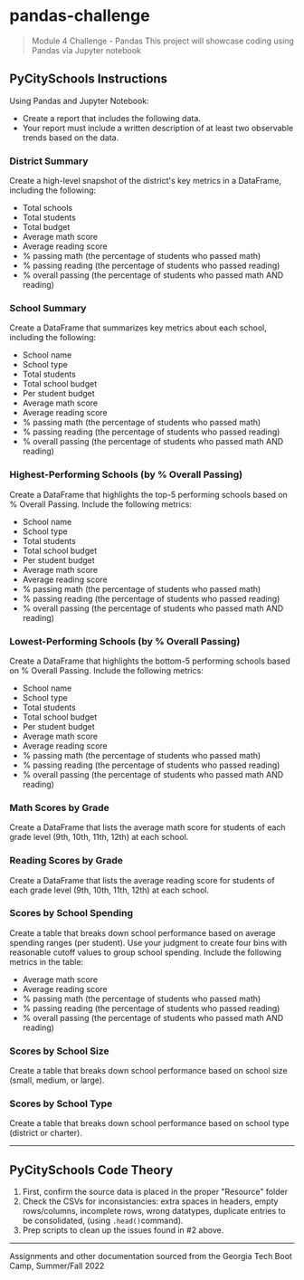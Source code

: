 # pandas-challenge
> Module 4 Challenge - Pandas
This project will showcase coding using Pandas via Jupyter notebook


## PyCitySchools Instructions
Using Pandas and Jupyter Notebook:
* Create a report that includes the following data. 
* Your report must include a written description of at least two observable trends based on the data.

### District Summary
Create a high-level snapshot of the district's key metrics in a DataFrame, including the following:

* Total schools
* Total students
* Total budget
* Average math score
* Average reading score
* % passing math (the percentage of students who passed math)
* % passing reading (the percentage of students who passed reading)
* % overall passing (the percentage of students who passed math AND reading)

### School Summary
Create a DataFrame that summarizes key metrics about each school, including the following:

* School name
* School type
* Total students
* Total school budget
* Per student budget
* Average math score
* Average reading score
* % passing math (the percentage of students who passed math)
* % passing reading (the percentage of students who passed reading)
* % overall passing (the percentage of students who passed math AND reading)

### Highest-Performing Schools (by % Overall Passing)
Create a DataFrame that highlights the top-5 performing schools based on % Overall Passing. Include the following metrics:

* School name
* School type
* Total students
* Total school budget
* Per student budget
* Average math score
* Average reading score
* % passing math (the percentage of students who passed math)
* % passing reading (the percentage of students who passed reading)
* % overall passing (the percentage of students who passed math AND reading)

### Lowest-Performing Schools (by % Overall Passing)
Create a DataFrame that highlights the bottom-5 performing schools based on % Overall Passing. Include the following metrics:

* School name
* School type
* Total students
* Total school budget
* Per student budget
* Average math score
* Average reading score
* % passing math (the percentage of students who passed math)
* % passing reading (the percentage of students who passed reading)
* % overall passing (the percentage of students who passed math AND reading)

### Math Scores by Grade
Create a DataFrame that lists the average math score for students of each grade level (9th, 10th, 11th, 12th) at each school.

### Reading Scores by Grade
Create a DataFrame that lists the average reading score for students of each grade level (9th, 10th, 11th, 12th) at each school.

### Scores by School Spending
Create a table that breaks down school performance based on average spending ranges (per student). Use your judgment to create four bins with reasonable cutoff values to group school spending. Include the following metrics in the table:

* Average math score
* Average reading score
* % passing math (the percentage of students who passed math)
* % passing reading (the percentage of students who passed reading)
* % overall passing (the percentage of students who passed math AND reading)

### Scores by School Size
Create a table that breaks down school performance based on school size (small, medium, or large).

### Scores by School Type
Create a table that breaks down school performance based on school type (district or charter).

---


## PyCitySchools Code Theory
1. First, confirm the source data is placed in the proper "Resource" folder
2. Check the CSVs for inconsistancies: extra spaces in headers, empty rows/columns, incomplete rows, wrong datatypes, duplicate entries to be consolidated, (using `.head()`command).
3. Prep scripts to clean up the issues found in #2 above.



---
Assignments and other documentation sourced from the Georgia Tech Boot Camp, Summer/Fall 2022
